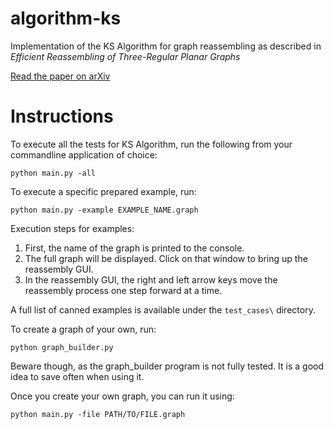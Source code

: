 # algorithm-ks
Implementation of the KS Algorithm for graph reassembling as described in *Efficient Reassembling of Three-Regular Planar Graphs*

[Read the paper on arXiv](https://arxiv.org/abs/1807.03479)

# Instructions
To execute all the tests for KS Algorithm, run the following from your commandline application of choice:
```
python main.py -all
```
To execute a specific prepared example, run:
```
python main.py -example EXAMPLE_NAME.graph
```
Execution steps for examples:
1. First, the name of the graph is printed to the console.
2. The full graph will be displayed. Click on that window to bring up the reassembly GUI. 
4. In the reassembly GUI, the right and left arrow keys move the reassembly process one step forward at a time.

A full list of canned examples is available under the `test_cases\` directory.

To create a graph of your own, run:
```
python graph_builder.py
```
Beware though, as the graph_builder program is not fully tested. It is a good idea to save often when using it.

Once you create your own graph, you can run it using:
```
python main.py -file PATH/TO/FILE.graph
```
